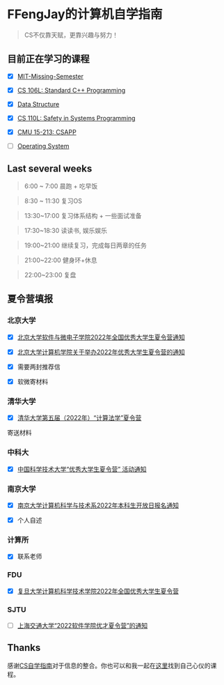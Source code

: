 # FFengJay的计算机自学指南

> CS不仅靠天赋，更靠兴趣与努力！

## 目前正在学习的课程

- [x] [MIT-Missing-Semester](https://missing.csail.mit.edu/)

- [x] [CS 106L: Standard C++ Programming](http://web.stanford.edu/class/cs106l/)

- [x] [Data Structure](https://github.com/yingxiangyu/data_structure)

- [x] [CS 110L: Safety in Systems Programming](https://reberhardt.com/cs110l/spring-2020/)

- [x] [CMU 15-213: CSAPP](http://csapp.cs.cmu.edu/)

- [ ] [Operating System](https://www.bilibili.com/video/BV1Cm4y1d7Ur?spm_id_from=333.999.0.0)

<!-- - [ ] [Computer Architecture AQA](https://www.ituring.com.cn/book/2632)  -->



## Last several weeks

> 6:00 ~ 7:00 晨跑 + 吃早饭

> 8:30 ~ 11:30 复习OS

> 13:30~17:00 复习体系结构 + 一些面试准备

> 17:30~18:30 读读书, 娱乐娱乐

> 19:00~21:00 继续复习，完成每日两章的任务

> 21:00~22:00 健身环+休息

> 22:00~23:00 复盘

## 夏令营填报

### 北京大学

- [x] [北京大学软件与微电子学院2022年全国优秀大学生夏令营通知](http://www.ss.pku.edu.cn/index.php/admission/admnotice/4334-2022年北京大学软件与微电子学院优秀大学生夏令营通知)

- [x] [北京大学计算机学院关于举办2022年优秀大学生夏令营的通知](https://cs.pku.edu.cn/info/1023/3442.htm)

- [x] 需要两封推荐信

- [x] 软微寄材料

### 清华大学

- [x]  [清华大学第五届（2022年）“计算法学”夏令营](https://www.law.tsinghua.edu.cn/info/1135/13185.htm)

寄送材料

### 中科大

- [x] [中国科学技术大学“优秀大学生夏令营” 活动通知](https://mp.weixin.qq.com/s?__biz=MzA5OTQ4MzAzMg==&mid=2650083353&idx=1&sn=1db1bed8ee834f726a53e97acd64ce4c)

### 南京大学

- [x] [南京大学计算机科学与技术系2022年本科生开放日报名通知](https://cs.nju.edu.cn/b0/eb/c1654a569579/page.htm)

- [x] 个人自述

### 计算所

- [x] 联系老师

### FDU

- [x] [复旦大学计算机科学技术学院2022年全国优秀大学生夏令营](https://cs.fudan.edu.cn/bf/99/c24257a442265/page.htm)

### SJTU

- [ ] [上海交通大学“2022软件学院优才夏令营”的通知](http://www.se.sjtu.edu.cn/notice/noticedetail.aspx?id=21216)

## Thanks

感谢[CS自学指南](https://github.com/PKUFlyingPig/cs-self-learning)对于信息的整合。你也可以和我一起在[这里](https://csdiy.wiki/)找到自己心仪的课程。

